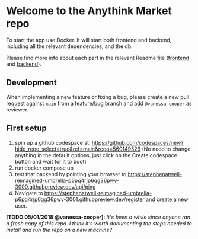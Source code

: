 # Welcome to the Anythink Market repo

To start the app use Docker. It will start both frontend and backend, including all the relevant dependencies, and the db.

Please find more info about each part in the relevant Readme file ([frontend](frontend/readme.md) and [backend](backend/README.md)).

## Development

When implementing a new feature or fixing a bug, please create a new pull request against `main` from a feature/bug branch and add `@vanessa-cooper` as reviewer.

## First setup

1. spin up a github codespace at: https://github.com/codespaces/new?hide_repo_select=true&ref=main&repo=560149526 (No need to change anything in the default options, just click on the Create codespace button and wait for it to boot)
2. run docker compose up
3. test that backend by pointing your browser to https://stephenatwell-reimagined-umbrella-p6pq4rjp6qg36pwv-3000.githubpreview.dev/api/ping
4. Navigate to https://stephenatwell-reimagined-umbrella-p6pq4rjp6qg36pwv-3001.githubpreview.dev/register and create a new user.

**[TODO 05/01/2018 @vanessa-cooper]:** _It's been a while since anyone ran a fresh copy of this repo. I think it's worth documenting the steps needed to install and run the repo on a new machine?_
